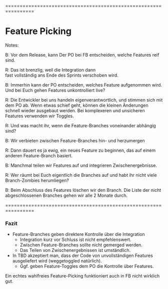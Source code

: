 
<!-- .slide: data-background-image="10-feature-picking/feature-picking.png"  data-background-opacity="1"  data-background-size="contain" -->


================================================================


<!-- .slide: data-background-image="10-feature-picking/feature-picking.png"  data-background-opacity="0.4"  data-background-size="contain" -->


# Feature Picking

Notes:

B:  Vor dem Release, kann Der PO bei FB entscheiden, welche Features reif sind.

R: Das ist brenzlig, weil die Integration dann\
fast vollständig ans Ende des Sprints verschoben wird.

B: Immerhin kann der PO entscheiden, welches Feature aufgenommen wird. Und bei Euch gehen Features unkontrolliert live?

R: Die Entwickler bei uns handeln eigenverantwortlich, und stimmen sich mit dem PO ab.
   Wenn etwas schief geht, können die kleinen Änderungen schnell wieder ausgebaut werden.
   Bei komplexeren und unsicheren Features verwenden wir Toggles.

R: Und was macht ihr, wenn die Feature-Branches voneinander abhängig sind?

B: Wir verbieten zwischen Feature-Branches hin- und herzumergen

R: Dann dauert es ja ewig, ein neues Feature zu beginnen, 
  das auf einem anderen Feature-Branch basiert.
  
B: Manchmal teilen wir Features auf und integrieren Zwischenergebnisse.

R: Wer räumt bei Euch eigentlich die Branches auf und habt ihr nicht viele Branch-Zombies herumliegen?

B: Beim Abschluss des Features löschen wir den Branch. Die Liste der nicht abgeschlossenen Branches gehen wir alle 2 Monate durch.



================================================================



### Fazit

 * Feature-Branches geben direktere Kontrolle über die Integration
   * Integration kurz vor Schluss ist nicht empfehlenswert.
   * Zwischen Feature-Branches sollte nicht gemerged werden.
   * Das Teilen von Zwischenergebnissen ist umständlich.
 * In TBD akzeptiert man, dass der Code von unvollständigen Features\
   ausgeliefert wird (weggetoggled natürlich).
   * Ggf. geben Feature-Toggles dem PO die Kontrolle über Features.

Ein echtes wahlfreies Feature-Picking funktioniert auch in FB nicht wirklich gut.
